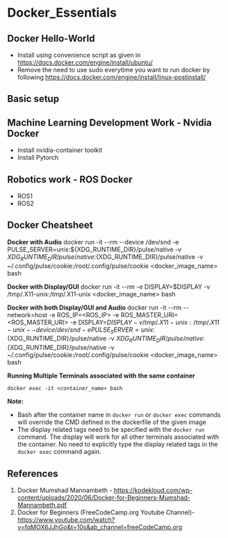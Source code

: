 # Docker_Essentials

## Docker Hello-World
- Install using convenience script as given in https://docs.docker.com/engine/install/ubuntu/
- Remove the need to use sudo everytime you want to run docker by following https://docs.docker.com/engine/install/linux-postinstall/

## Basic setup

## Machine Learning Development Work - Nvidia Docker

- Install nvidia-container toolkit
- Install Pytorch


## Robotics work - ROS Docker

- ROS1
- ROS2

## Docker Cheatsheet

**Docker with Audio**
docker run -it --rm --device /dev/snd -e PULSE_SERVER=unix:${XDG_RUNTIME_DIR}/pulse/native -v ${XDG_RUNTIME_DIR}/pulse/native:${XDG_RUNTIME_DIR}/pulse/native -v ~/.config/pulse/cookie:/root/.config/pulse/cookie <docker_image_name> bash

**Docker with Display/GUI**
docker run -it --rm -e DISPLAY=$DISPLAY -v /tmp/.X11-unix:/tmp/.X11-unix <docker_image_name> bash

**Docker with both Display/GUI and Audio**
docker run -it --rm --network=host -e ROS_IP=<ROS_IP> -e ROS_MASTER_URI=<ROS_MASTER_URI> -e DISPLAY=$DISPLAY -v /tmp/.X11-unix:/tmp/.X11-unix --device /dev/snd -e PULSE_SERVER=unix:${XDG_RUNTIME_DIR}/pulse/native -v ${XDG_RUNTIME_DIR}/pulse/native:${XDG_RUNTIME_DIR}/pulse/native -v ~/.config/pulse/cookie:/root/.config/pulse/cookie <docker_image_name> bash


**Running Multiple Terminals associated with the same container**

``docker exec -it <container_name> bash``

**Note:**
- Bash after the container name in ``docker run`` or ``docker exec`` commands will override the CMD defined in the dockerfile of the given image
- The display related tags need to be specified with the ``docker run`` command. The display will work for all other terminals associated with the container. No need to explicitly type the display related tags in the ``docker exec`` command again.


## References

1. Docker Mumshad Mannambeth - https://kodekloud.com/wp-content/uploads/2020/06/Docker-for-Beginners-Mumshad-Mannambeth.pdf
2. Docker for Beginners (FreeCodeCamp.org Youtube Channel)- https://www.youtube.com/watch?v=fqMOX6JJhGo&t=10s&ab_channel=freeCodeCamp.org
